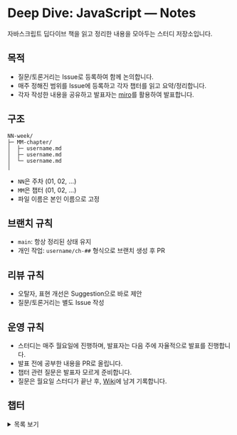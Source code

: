 # Deep Dive: JavaScript — Notes

자바스크립트 딥다이브 책을 읽고 정리한 내용을 모아두는 스터디 저장소입니다.

## 목적

- 질문/토론거리는 Issue로 등록하여 함께 논의합니다.
- 매주 정해진 범위를 Issue에 등록하고 각자 챕터를 읽고 요약/정리합니다.
- 각자 작성한 내용을 공유하고 발표자는 [miro](https://miro.com/app/board/uXjVJJjEaDQ=/?share_link_id=945163453782)를 활용하여 발표합니다.

## 구조

```plaintext
NN-week/
├─ MM-chapter/
│  ├─ username.md
│  ├─ username.md
│  └─ username.md
│
```

- `NN`은 주차 (01, 02, …)
- `MM`은 챕터 (01, 02, …)
- 파일 이름은 본인 이름으로 고정

## 브랜치 규칙

- `main`: 항상 정리된 상태 유지
- 개인 작업: `username/ch-##` 형식으로 브랜치 생성 후 PR

## 리뷰 규칙

- 오탈자, 표현 개선은 Suggestion으로 바로 제안
- 질문/토론거리는 별도 Issue 작성

## 운영 규칙

- 스터디는 매주 월요일에 진행하며, 발표자는 다음 주에 자율적으로 발표를 진행합니다.
- 발표 전에 공부한 내용을 PR로 올립니다.
- 챕터 관련 질문은 발표자 모르게 준비합니다.
- 질문은 월요일 스터디가 끝난 후, [Wiki](https://github.com/DeepDive-JS/deep-dive-js-notes/wiki)에 남겨 기록합니다.

## 챕터

<details>
  <summary>목록 보기</summary>

- ~~01장 프로그래밍~~
- ~~02장 자바스크립트란~~
- ~~03장 자바스크립트 개발 환경과 실행 방법~~
- ~~04장 변수~~
- ~~05장 표현식과 문~~
- ~~06장 데이터 타입~~
- ~~07장 연산자~~
- ~~08장 제어문~~
- ~~09장 타입 변환과 단축 평가~~
- ~~10장 객체 리터럴~~
- ~~11장 원시 값과 객체의 비교~~
- ~~12장 함수~~
- ~~13장 스코프~~
- ~~14장 전역 변수의 문제점~~
- ~~15장 let, const 키워드와 블록 레벨 스코프~~
- ~~18장 함수와 일급 객체~~
- 19장 프로토타입
- 21장 빌트인 객체
- 22장 this
- 23장 실행 컨텍스트
- 24장 클로저
- 25장 클래스
- 26장 ES6 함수의 추가 기능
- 27장 배열
- 35장 스프레드 문법
- 36장 디스트럭처링 할당
- 38장 브라우저의 렌더링 과정
- 39장 DOM
- 40장 이벤트
- 41장 타이머
- 42장 비동기 프로그래밍
- 45장 프로미스
- 47장 에러 처리
- 48장 모듈

</details>

